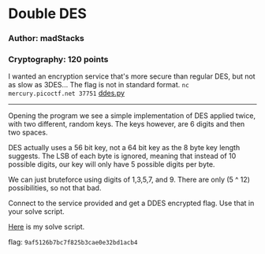 # Double DES
### Author: madStacks
### Cryptography: 120 points

I wanted an encryption service that's more secure than regular DES, but not as slow as 3DES... The flag is not in standard format. `nc mercury.picoctf.net 37751` [ddes.py](ddes.py)

---

Opening the program we see a simple implementation of DES applied twice, with two different, random keys. The keys however, are 6 digits and then two spaces.

DES actually uses a 56 bit key, not a 64 bit key as the 8 byte key length suggests. The LSB of each byte is ignored, meaning that instead of 10 possible digits, our key will only have 5 possible digits per byte.

We can just bruteforce using digits of 1,3,5,7, and 9. There are only (5 ^ 12) possibilities, so not that bad.

Connect to the service provided and get a DDES encrypted flag. Use that in your solve script.

[Here](ddessolve.py) is my solve script. 

flag: `9af5126b7bc7f825b3cae0e32bd1acb4`
